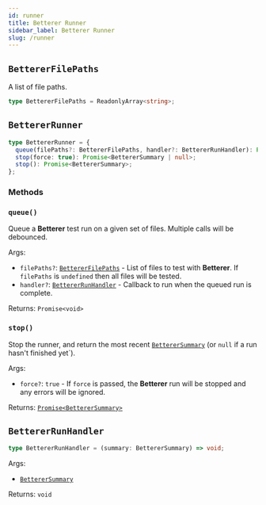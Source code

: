 ```yaml
---
id: runner
title: Betterer Runner
sidebar_label: Betterer Runner
slug: /runner
---
```


## `BettererFilePaths`

A list of file paths.

```typescript
type BettererFilePaths = ReadonlyArray<string>;
```

## `BettererRunner`

```typescript
type BettererRunner = {
  queue(filePaths?: BettererFilePaths, handler?: BettererRunHandler): Promise<void>;
  stop(force: true): Promise<BettererSummary | null>;
  stop(): Promise<BettererSummary>;
};
```

### Methods

### `queue()`

Queue a **Betterer** test run on a given set of files. Multiple calls will be debounced.

Args:

- `filePaths?`: [`BettererFilePaths`](#bettererfilepaths) - List of files to test with **Betterer**. If `filePaths` is `undefined` then all files will be tested.
- `handler?`: [`BettererRunHandler`](#bettererrunhandler) - Callback to run when the queued run is complete.

Returns: `Promise<void>`

### `stop()`

Stop the runner, and return the most recent [`BettererSummary`](./context#betterersummary) (or `null` if a run hasn't finished yet`).

Args:

- `force?`: `true` - If `force` is passed, the **Betterer** run will be stopped and any errors will be ignored.

Returns: [`Promise<BettererSummary>`](./context#betterersummary)

## `BettererRunHandler`

```typescript
type BettererRunHandler = (summary: BettererSummary) => void;
```

Args:

- [`BettererSummary`](./context#betterersummary)

Returns: `void`
